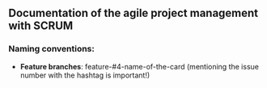 ## Documentation of the agile project management with SCRUM

### Naming conventions:
- **Feature branches**: feature-#4-name-of-the-card (mentioning the issue number with the hashtag is important!)
